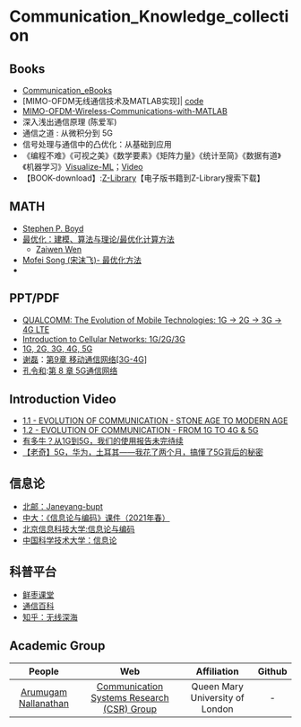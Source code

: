 # Communication_Knowledge_collection

## Books
- [Communication_eBooks](https://github.com/TianLin0509/Communication_eBooks)
- [MIMO-OFDM无线通信技术及MATLAB实现]| [code](https://github.com/LyricYang/MIMO_OFDM)
- [MIMO-OFDM-Wireless-Communications-with-MATLAB](https://github.com/yang69/MIMO-OFDM-Wireless-Communications-with-MATLAB)
- 深入浅出通信原理 (陈爱军)
- 通信之道 : 从微积分到 5G
- 信号处理与通信中的凸优化：从基础到应用
- 《编程不难》《可视之美》《数学要素》《矩阵力量》《统计至简》《数据有道》《机器学习》[Visualize-ML](https://github.com/Visualize-ML)；[Video](https://space.bilibili.com/513194466)
- 【BOOK-download】:[Z-Library](https://zh.z-lib.gs/)【电子版书籍到Z-Library搜索下载】

## MATH
- [Stephen P. Boyd](https://web.stanford.edu/~boyd/)
- [最优化：建模、算法与理论/最优化计算方法](http://faculty.bicmr.pku.edu.cn/~wenzw/optbook.html)
  - [Zaiwen Wen](http://faculty.bicmr.pku.edu.cn/~wenzw/index.html)
- [Mofei Song (宋沫飞)- 最优化方法](https://palm.seu.edu.cn/smf/)
- 

## PPT/PDF
- [QUALCOMM: The Evolution of Mobile Technologies: 1G -> 2G -> 3G -> 4G LTE](https://www.qualcomm.com/content/dam/qcomm-martech/dm-assets/documents/the_evolution_of_mobile_technologies-wireless-networks.pdf)
- [Introduction to Cellular Networks: 1G/2G/3G](https://www.cse.wustl.edu/~jain/cse574-20/ftp/j_16cel.pdf)
- [1G, 2G, 3G, 4G, 5G](https://its-wiki.no/images/c/c8/From_1G_to_5G_Simon.pdf)
- [谢磊](https://cs.nju.edu.cn/lxie/IOT/index.psp)：[第9章 移动通信网络[3G-4G]](https://cs.nju.edu.cn/lxie/IOT/Ch9.pdf)
- [孔令和](https://www.cs.sjtu.edu.cn/~linghe.kong/index.html):[第 8 章 5G通信网络](https://www.cs.sjtu.edu.cn/~linghe.kong/CS339/Download/5G.pdf)

## Introduction Video
- [1.1 - EVOLUTION OF COMMUNICATION - STONE AGE TO MODERN AGE](https://www.youtube.com/watch?v=oxTUC5I22LU)
- [1.2 - EVOLUTION OF COMMUNICATION - FROM 1G TO 4G & 5G](https://www.youtube.com/watch?v=2nsEAw_SirQ)
- [有多牛？从1G到5G，我们的使用报告未完待续](https://www.bilibili.com/video/BV1Cv4y1N7nG/?spm_id_from=333.337.search-card.all.click&vd_source=c285a47852f4b63fa36527fb012c7254)
- [【老奇】5G，华为，土耳其——我花了两个月，搞懂了5G背后的秘密](https://www.bilibili.com/video/BV1fq4y1g7hq/?spm_id_from=333.337.search-card.all.click&vd_source=c285a47852f4b63fa36527fb012c7254)

## 信息论

- [北邮：Janeyang-bupt](https://space.bilibili.com/453434943)
- [中大：《信息论与编码》课件（2021年春）](https://cse.sysu.edu.cn/coin/ITC.html)
- [北京信息科技大学:信息论与编码](http://mooc1.chaoxing.com/course/214414429.html?edit=false&articleId=222557623)
- [中国科学技术大学：信息论](https://faculty.ustc.edu.cn/flowice/zh_CN/zdylm/679092)

## 科普平台
- [鲜枣课堂](http://212.64.71.66/)
- [通信百科](http://www.ictbaike.com/)
- [知乎：无线深海](https://www.zhihu.com/people/fu-you-cai-cai)


## Academic Group
| People | Web | Affiliation | Github |
| :---: | :---: | :---: | :---: |
| [Arumugam Nallanathan](https://scholar.google.com/citations?user=PUSZggsAAAAJ&hl=en) | [Communication Systems Research (CSR) Group](https://csr.eecs.qmul.ac.uk/) | Queen Mary University of London | - |